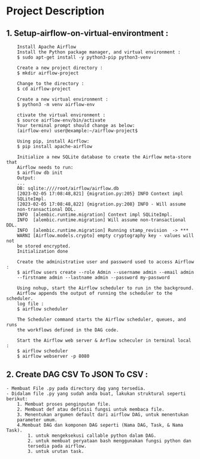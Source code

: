 # Project Description
## 1. Setup-airflow-on-virtual-environtment :
```
    Install Apache Airflow
    Install the Python package manager, and virtual environment :
    $ sudo apt-get install -y python3-pip python3-venv

    Create a new project directory :
    $ mkdir airflow-project

    Change to the directory :
    $ cd airflow-project

    Create a new virtual environment :
    $ python3 -m venv airflow-env

    ctivate the virtual environment :
    $ source airflow-env/bin/activate
    Your terminal prompt should change as below:
    (airflow-env) user@example:~/airflow-project$

    Using pip, install Airflow:
    $ pip install apache-airflow

    Initialize a new SQLite database to create the Airflow meta-store that 
    Airflow needs to run:
    $ airflow db init
    Output:
    ...
    DB: sqlite:////root/airflow/airflow.db
    [2023-02-05 17:08:48,821] {migration.py:205} INFO Context impl 
    SQLiteImpl.
    [2023-02-05 17:08:48,822] {migration.py:208} INFO - Will assume 
    non-transactional DDL.
    INFO  [alembic.runtime.migration] Context impl SQLiteImpl.
    INFO  [alembic.runtime.migration] Will assume non-transactional DDL.
    INFO  [alembic.runtime.migration] Running stamp_revision  -> ***
    WARNI [Airflow.models.crypto] empty cryptography key - values will not 
    be stored encrypted.
    Initialization done

    Create the administrative user and password used to access Airflow :
    $ airflow users create --role Admin --username admin --email admin 
    --firstname admin --lastname admin --password my-password

    Using nohup, start the Airflow scheduler to run in the background. 
    Airflow appends the output of running the scheduler to the scheduler.
    log file :
    $ airflow scheduler

    The Scheduler command starts the Airflow scheduler, queues, and runs 
    the workflows defined in the DAG code.

    Start the Airflow web server & Arflow scheculer in terminal local :
    $ airflow scheduler
    $ airflow webserver -p 8080
```
## 2. Create DAG CSV To JSON To CSV :
    - Membuat File .py pada directory dag yang tersedia.
    - Didalam file .py yang sudah anda buat, lakukan struktural seperti berikut: 
        1. Membuat proses penginputan file. 
        2. Membuat def atau definisi fungsi untuk membaca file. 
        3. Menentukan argumen default dari airflow DAG, untuk menentukan 
        parameter umum.
        4.Membuat DAG dan komponen DAG seperti (Nama DAG, Task, & Nama Task).
            1. untuk mengeksekusi callable python dalam DAG.
            2. untuk membuat peryataan bash menggunakan fungsi python dan 
            tersedia pada airflow.
            3. untuk urutan task.
